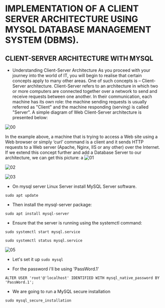 

# IMPLEMENTATION OF A CLIENT SERVER ARCHITECTURE USING MYSQL DATABASE MANAGEMENT SYSTEM (DBMS).

## CLIENT-SERVER ARCHITECTURE WITH MYSQL

- Understanding Client-Server Architecture As you proceed with your journey into the world of IT, you will begin to realise that certain concepts apply to many other areas. One of such concepts is – Client-Server architecture. Client-Server refers to an architecture in which two or more computers are connected together over a network to send and receive requests between one another. In their communication, each machine has its own role: the machine sending requests is usually referred as "Client" and the machine responding (serving) is called "Server". A simple diagram of Web Client-Server architecture is presented below:
  
![00](https://github.com/Dayojo/Dev_repo/assets/123396933/68fa1a62-b7f2-40da-8da2-7f7f000328e7)

In the example above, a machine that is trying to access a Web site using a Web browser or simply ‘curl’ command is a client and it sends HTTP requests to a Web server (Apache, Nginx, IIS or any other) over the Internet. If we extend this concept further and add a Database Server to our architecture, we can get this picture:
a
![01](https://github.com/Dayojo/Dev_repo/assets/123396933/a6acee30-fe95-421e-bcbf-5e31be95ba85)

![02](https://github.com/Dayojo/Dev_repo/assets/123396933/0d350c47-2dea-4d8b-b93b-f16f83186ba0)

![03](https://github.com/Dayojo/Dev_repo/assets/123396933/49124157-fe76-4ca0-b52e-e63471de6c53)


- On mysql server Linux Server install MySQL Server software.

`sudo apt update`

- Then install the mysql-server package:
  
`sudo apt install mysql-server`

- Ensure that the server is running using the systemctl command:

`sudo systemctl start mysql.service`

`sudo systemctl status mysql.service`

![05](https://github.com/Dayojo/Dev_repo/assets/123396933/395ecb28-4d02-438c-a887-0d527f6a7a6a)

- Let's set it up
`sudo mysql`

- For the password i'll be using 'PassWord.1'
  
`ALTER USER 'root'@'localhost' IDENTIFIED WITH mysql_native_password BY 'PassWord.1';`

- We are going to run a MySQL secure installation
  
`sudo mysql_secure_installation`



